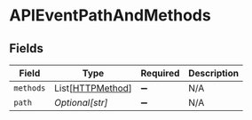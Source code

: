 # APIEventPathAndMethods


## Fields

| Field                                                 | Type                                                  | Required                                              | Description                                           |
| ----------------------------------------------------- | ----------------------------------------------------- | ----------------------------------------------------- | ----------------------------------------------------- |
| `methods`                                             | List[[HTTPMethod](../../models/shared/httpmethod.md)] | :heavy_minus_sign:                                    | N/A                                                   |
| `path`                                                | *Optional[str]*                                       | :heavy_minus_sign:                                    | N/A                                                   |